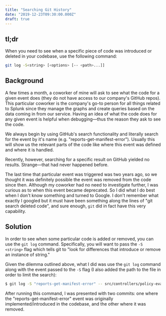 ```yaml
---
title: "Searching Git History"
date: "2019-12-23T09:30:00.000Z"
draft: true
---
```


## tl;dr

When you need to see when a specific piece of code was introduced or deleted in your
codebase, use the following command: 

```sh
git log -S<string> [<options> [-- <path>...]]
```

## Background

A few times a month, a coworker of mine will ask to see what the code for a given
event does (they do not have access to our company's GitHub repos). This particular
coworker is the company's go-to person for all things related to Splunk since they
manage the graphs and create queries based on the data coming in from our service.
Having an idea of what the code does for any given event is helpful when 
debugging—thus the reason they ask to see the code.

We always begin by using GitHub's search functionality and literally search for
the event by it's name (e.g. "reports-get-manifest-error"). Usually this will show
us the relevant parts of the code like where this event was defined and where it is
handled.

Recently, however, searching for a specific result on GitHub yielded no results.
Strange—that had never happened before. 

The last time that particular event was triggered was two years ago, so we thought
it was definitely possible the event was removed from the code since then. Although
my coworker had no need to investigate further, I was curious as to when this event
became deprecated. So I did what I do best when I don't know something and turned
to Google. I don't remember what exactly I googled but it must have been something
along the lines of "git search deleted code", and sure enough, `git` did in fact have
this very capability.

## Solution

In order to see when some particular code is added or removed, you can use the `git log`
command. Specifically, you will want to pass the `-S <string>` flag which tells git
to "look for differences that introduce or remove an instance of string."

Given the dilemma outlined above, what I did was use the `git log` command along with
the event passed to the `-S` flag (I also added the path to the file in order to limit
the search):

```sh
$ git log -S "reports-get-manifest-error" -- src/controllers/policy-evaluation.js
```

After running this command, I was presented with two commits: one where the
"reports-get-manifest-error" event was originally implemented/introduced in the codebase,
and the other where it was removed.
